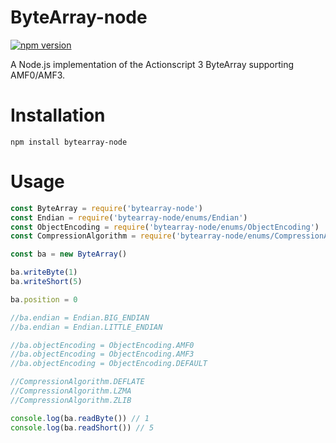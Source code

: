 # ByteArray-node

[![npm version](https://img.shields.io/npm/v/bytearray-node?style=flat-square)](https://www.npmjs.com/package/bytearray-node)

A Node.js implementation of the Actionscript 3 ByteArray supporting AMF0/AMF3.

# Installation

`npm install bytearray-node`

# Usage

```javascript
const ByteArray = require('bytearray-node')
const Endian = require('bytearray-node/enums/Endian')
const ObjectEncoding = require('bytearray-node/enums/ObjectEncoding')
const CompressionAlgorithm = require('bytearray-node/enums/CompressionAlgorithm')

const ba = new ByteArray()

ba.writeByte(1)
ba.writeShort(5)

ba.position = 0

//ba.endian = Endian.BIG_ENDIAN
//ba.endian = Endian.LITTLE_ENDIAN

//ba.objectEncoding = ObjectEncoding.AMF0
//ba.objectEncoding = ObjectEncoding.AMF3
//ba.objectEncoding = ObjectEncoding.DEFAULT

//CompressionAlgorithm.DEFLATE
//CompressionAlgorithm.LZMA
//CompressionAlgorithm.ZLIB

console.log(ba.readByte()) // 1
console.log(ba.readShort()) // 5
```
